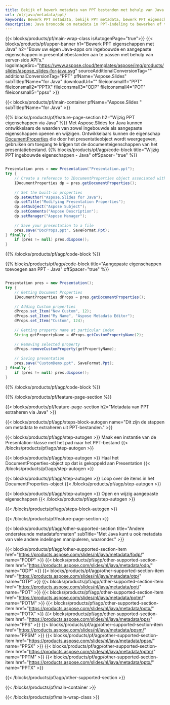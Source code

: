 ```yaml
---
title: Bekijk of bewerk metadata van PPT bestanden met behulp van Java
url: /nl/java/metadata/ppt/
keywords: Bewerk PPT metadata, bekijk PPT metadata, bewerk PPT eigenschappen, bekijk PPT eigenschappen
description: Java broncode om metadata in PPT-indeling te bewerken of te bekijken.
---
```


{{< blocks/products/pf/main-wrap-class isAutogenPage="true">}}
{{< blocks/products/pf/upper-banner h1="Bewerk PPT eigenschappen met Java" h2="Bouw uw eigen Java-apps om ingebouwde en aangepaste eigenschappen in presentatiebestanden aan te passen met behulp van server-side API's." logoImageSrc="https://www.aspose.cloud/templates/aspose/img/products/slides/aspose_slides-for-java.svg" sourceAdditionalConversionTag="" additionalConversionTag="PPT" pfName="Aspose.Slides" subTitlepfName="for Java" downloadUrl="" fileiconsmall1="PPT" fileiconsmall2="PPTX" fileiconsmall3="ODP" fileiconsmall4="POT" fileiconsmall5="ppsx" >}}

{{< blocks/products/pf/main-container pfName="Aspose.Slides " subTitlepfName="for Java" >}}

{{% blocks/products/pf/feature-page-section  h2="Wijzig PPT eigenschappen via Java" %}}
Met Aspose.Slides for Java kunnen ontwikkelaars de waarden van zowel ingebouwde als aangepaste eigenschappen openen en wijzigen. Ontwikkelaars kunnen de eigenschap [DocumentProperties](https://reference.aspose.com/slides/java/com.aspose.slides/documentproperties/) die door het presentatieobject wordt weergegeven, gebruiken om toegang te krijgen tot de documenteigenschappen van het presentatiebestand.
{{% blocks/products/pf/agp/code-block title="Wijzig PPT ingebouwde eigenschappen - Java" offSpacer="true" %}}

```java

Presentation pres = new Presentation("Presentation.ppt");
try {
    // Create a reference to IDocumentProperties object associated with Presentation
    IDocumentProperties dp = pres.getDocumentProperties();
    
    // Set the built-in properties
    dp.setAuthor("Aspose.Slides for Java");
    dp.setTitle("Modifying Presentation Properties");
    dp.setSubject("Aspose Subject");
    dp.setComments("Aspose Description");
    dp.setManager("Aspose Manager");
    
    // Save your presentation to a file
    pres.save("DocProps.ppt", SaveFormat.Ppt);
} finally {
    if (pres != null) pres.dispose();
}
```

{{% /blocks/products/pf/agp/code-block %}}

{{% blocks/products/pf/agp/code-block title="Aangepaste eigenschappen toevoegen aan PPT - Java" offSpacer="true" %}}

```java

Presentation pres = new Presentation();
try {
    // Getting Document Properties
    IDocumentProperties dProps = pres.getDocumentProperties();
    
    // Adding Custom properties
    dProps.set_Item("New Custom", 12);
    dProps.set_Item("My Name", "Aspose Metadata Editor");
    dProps.set_Item("Custom", 124);
    
    // Getting property name at particular index
    String getPropertyName = dProps.getCustomPropertyName(2);
    
    // Removing selected property
    dProps.removeCustomProperty(getPropertyName);
    
    // Saving presentation
    pres.save("CustomDemo.ppt", SaveFormat.Ppt);
} finally {
    if (pres != null) pres.dispose();
}
```

{{% /blocks/products/pf/agp/code-block %}}

{{% /blocks/products/pf/feature-page-section %}}

{{< blocks/products/pf/feature-page-section  h2="Metadata van PPT extraheren via Java" >}}

{{< blocks/products/pf/agp/steps-block-autogen name="Dit zijn de stappen om metadata te extraheren uit PPT-bestanden." >}}

{{< blocks/products/pf/agp/step-autogen >}}
Maak een instantie van de Presentation-klasse met het pad naar het PPT-bestand
{{< /blocks/products/pf/agp/step-autogen >}}

{{< blocks/products/pf/agp/step-autogen >}}
Haal het DocumentProperties-object op dat is gekoppeld aan Presentation
{{< /blocks/products/pf/agp/step-autogen >}}

{{< blocks/products/pf/agp/step-autogen >}}
Loop over de items in het DocumentProperties-object
{{< /blocks/products/pf/agp/step-autogen >}}

{{< blocks/products/pf/agp/step-autogen >}}
Open en wijzig aangepaste eigenschappen
{{< /blocks/products/pf/agp/step-autogen >}}

{{< /blocks/products/pf/agp/steps-block-autogen >}}

{{< /blocks/products/pf/feature-page-section >}}

{{< blocks/products/pf/agp/other-supported-section title="Andere ondersteunde metadataformaten" subTitle="Met Java kunt u ook metadata van vele andere indelingen manipuleren, waaronder." >}}

{{< blocks/products/pf/agp/other-supported-section-item href="https://products.aspose.com/slides/nl/java/metadata/fodp/" name="FODP" >}}
{{< blocks/products/pf/agp/other-supported-section-item href="https://products.aspose.com/slides/nl/java/metadata/odp/" name="ODP" >}}
{{< blocks/products/pf/agp/other-supported-section-item href="https://products.aspose.com/slides/nl/java/metadata/otp/" name="OTP" >}}
{{< blocks/products/pf/agp/other-supported-section-item href="https://products.aspose.com/slides/nl/java/metadata/pot/" name="POT" >}}
{{< blocks/products/pf/agp/other-supported-section-item href="https://products.aspose.com/slides/nl/java/metadata/potm/" name="POTM" >}}
{{< blocks/products/pf/agp/other-supported-section-item href="https://products.aspose.com/slides/nl/java/metadata/potx/" name="POTX" >}}
{{< blocks/products/pf/agp/other-supported-section-item href="https://products.aspose.com/slides/nl/java/metadata/pps/" name="PPS" >}}
{{< blocks/products/pf/agp/other-supported-section-item href="https://products.aspose.com/slides/nl/java/metadata/ppsm/" name="PPSM" >}}
{{< blocks/products/pf/agp/other-supported-section-item href="https://products.aspose.com/slides/nl/java/metadata/ppsx/" name="PPSX" >}}
{{< blocks/products/pf/agp/other-supported-section-item href="https://products.aspose.com/slides/nl/java/metadata/pptm/" name="PPTM" >}}
{{< blocks/products/pf/agp/other-supported-section-item href="https://products.aspose.com/slides/nl/java/metadata/pptx/" name="PPTX" >}}


{{< /blocks/products/pf/agp/other-supported-section >}}

{{< /blocks/products/pf/main-container >}}
    
{{< /blocks/products/pf/main-wrap-class >}}